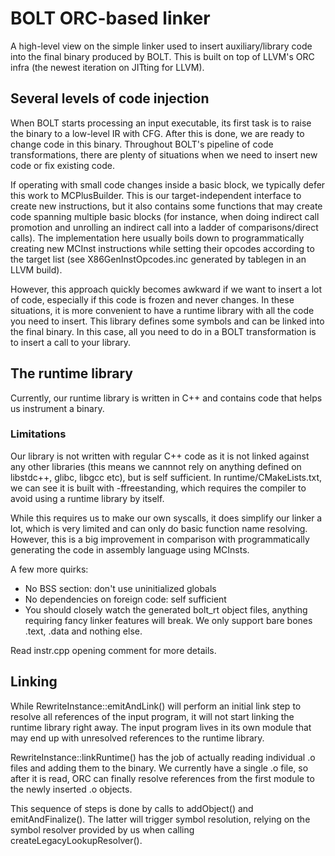 # BOLT ORC-based linker

A high-level view on the simple linker used to insert auxiliary/library code into the final binary produced by BOLT. This is built on top of LLVM's ORC infra (the newest iteration on JITting for LLVM).

## Several levels of code injection

When BOLT starts processing an input executable, its first task is to raise the binary to a low-level IR with CFG. After this is done, we are ready to change code in this binary. Throughout BOLT's pipeline of code transformations, there are plenty of situations when we need to insert new code or fix existing code.

If operating with small code changes inside a basic block, we typically defer this work to MCPlusBuilder. This is our target-independent interface to create new instructions, but it also contains some functions that may create code spanning multiple basic blocks (for instance, when doing indirect call promotion and unrolling an indirect call into a ladder of comparisons/direct calls). The implementation here usually boils down to programmatically creating new MCInst instructions while setting their opcodes according to the target list (see X86GenInstOpcodes.inc generated by tablegen in an LLVM build).

However, this approach quickly becomes awkward if we want to insert a lot of code, especially if this code is frozen and never changes. In these situations, it is more convenient to have a runtime library with all the code you need to insert. This library defines some symbols and can be linked into the final binary. In this case, all you need to do in a BOLT transformation is to insert a call to your library.

## The runtime library

Currently, our runtime library is written in C++ and contains code that helps us instrument a binary.

### Limitations
Our library is not written with regular C++ code as it is not linked against any other libraries (this means we cannnot rely on anything defined on libstdc++, glibc, libgcc etc), but is self sufficient. In runtime/CMakeLists.txt, we can see it is built with -ffreestanding, which requires the compiler to avoid using a runtime library by itself.

While this requires us to make our own syscalls, it does simplify our linker a lot, which is very limited and can only do basic function name resolving. However, this is a big improvement in comparison with programmatically generating the code in assembly language using MCInsts.

A few more quirks:

* No BSS section: don't use uninitialized globals
* No dependencies on foreign code: self sufficient
* You should closely watch the generated bolt_rt object files, anything requiring fancy linker features will break. We only support bare bones .text, .data and nothing else.

Read instr.cpp opening comment for more details.


## Linking

While RewriteInstance::emitAndLink() will perform an initial link step to resolve all references of the input program, it will not start linking the runtime library right away. The input program lives in its own module that may end up with unresolved references to the runtime library.

RewriteInstance::linkRuntime() has the job of actually reading individual .o files and adding them to the binary. We currently have a single .o file, so after it is read, ORC can finally resolve references from the first module to the newly inserted .o objects.

This sequence of steps is done by calls to addObject() and emitAndFinalize(). The latter will trigger symbol resolution, relying on the symbol resolver provided by us when calling createLegacyLookupResolver().
